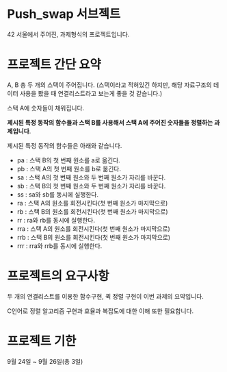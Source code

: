 # Push_swap 서브젝트

42 서울에서 주어진, 과제형식의 프로젝트입니다.  

# 프로젝트 간단 요약

A, B 총 두 개의 스택이 주어집니다. (스택이라고 적혀있긴 하지만, 해당 자료구조의 데이터 사용을 봤을 때 연결리스트라고 보는게 좋을 것 같습니다.)

스택 A에 숫자들이 채워집니다.

**제시된 특정 동작의 함수들과 스택 B를 사용해서 스택 A에 주어진 숫자들을 정렬하는 과제입니다**.

제시된 특정 동작의 함수들은 아래와 같습니다.

- pa : 스택 B의 첫 번째 원소를 a로 옮긴다.
- pb : 스택 A의 첫 번째 원소를 b로 옮긴다.
- sa : 스택 A의 첫 번째 원소와 두 번째 원소가 자리를 바꾼다.
- sb : 스택 B의 첫 번째 원소와 두 번째 원소가 자리를 바꾼다.
- ss : sa와 sb를 동시에 실행한다.
- ra : 스택 A의 원소를 회전시킨다(첫 번째 원소가 마지막으로)
- rb : 스택 B의 원소를 회전시킨다(첫 번째 원소가 마지막으로)
- rr : ra와 rb를 동시에 실행한다.
- rra : 스택 A의 원소를 회전시킨다(첫 번째 원소가 마지막으로)
- rrb : 스택 B의 원소를 회전시킨다(첫 번째 원소가 마지막으로)
- rrr : rra와 rrb를 동시에 실행한다.

# 프로젝트의 요구사항

두 개의 연결리스트를 이용한 함수구현, 퀵 정렬 구현이 이번 과제의 요약입니다.

C언어로 정렬 알고리즘 구현과 효율과 복잡도에 대한 이해 또한 필요합니다.

# 프로젝트 기한

9월 24일 ~ 9월 26일(총 3일)
